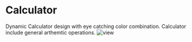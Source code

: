 # Calculator
Dynamic Calculator design with eye catching color combination. Calculator include general arthemtic operations.
![view](https://user-images.githubusercontent.com/68276852/123712255-93693280-d88f-11eb-8517-998ce2cd24ad.png)

